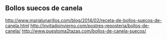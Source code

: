 ## Bollos suecos de canela

http://www.marialunarillos.com/blog/2014/02/receta-de-bollos-suecos-de-canela.html
http://invitadoinvierno.com/postres-reposteria/bollos-de-canela/
http://www.puestoma2tazas.com/bollos-de-canela-suecos/